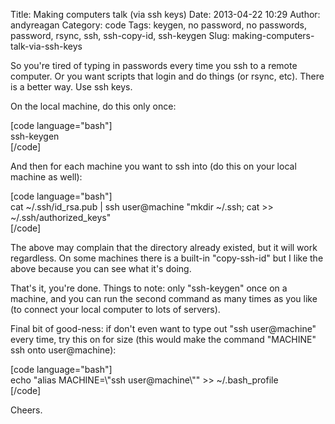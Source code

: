 Title: Making computers talk (via ssh keys)
Date: 2013-04-22 10:29
Author: andyreagan
Category: code
Tags: keygen, no password, no passwords, password, rsync, ssh, ssh-copy-id, ssh-keygen
Slug: making-computers-talk-via-ssh-keys

So you're tired of typing in passwords every time you ssh to a remote
computer. Or you want scripts that login and do things (or rsync, etc).
There is a better way. Use ssh keys.

On the local machine, do this only once:

[code language="bash"]  
ssh-keygen  
[/code]

And then for each machine you want to ssh into (do this on your local
machine as well):

[code language="bash"]  
cat \~/.ssh/id\_rsa.pub | ssh user@machine "mkdir \~/.ssh; cat \>\>
\~/.ssh/authorized\_keys"  
[/code]

The above may complain that the directory already existed, but it will
work regardless. On some machines there is a built-in "copy-ssh-id" but
I like the above because you can see what it's doing.

That's it, you're done. Things to note: only "ssh-keygen" once on a
machine, and you can run the second command as many times as you like
(to connect your local computer to lots of servers).

Final bit of good-ness: if don't even want to type out "ssh
user@machine" every time, try this on for size (this would make the
command "MACHINE" ssh onto user@machine):

[code language="bash"]  
echo "alias MACHINE=\\"ssh user@machine\\"" \>\> \~/.bash\_profile  
[/code]

Cheers.
